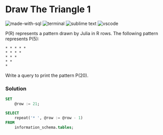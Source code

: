 # Draw The Triangle 1
![made-with-sql](https://img.shields.io/badge/Made%20with-SQL-007396.svg)
![terminal](https://img.shields.io/badge/Windows%20Terminal-4D4D4D?logo=windows%20terminal&logoColor=white)
![sublime text](https://img.shields.io/badge/sublime_text-%23575757.svg?logo=sublime-text&logoColor=important)
![vscode](https://img.shields.io/badge/Visual_Studio_Code-0078D4?logo=visual%20studio%20code&logoColor=white)

P(R) represents a pattern drawn by Julia in R rows. The following pattern represents P(5):
```
* * * * *
* * * *
* * *
* *
*
```
Write a query to print the pattern P(20).

### Solution
```sql
SET
    @row := 21;

SELECT
    repeat('* ', @row := @row - 1)
FROM
    information_schema.tables;
```